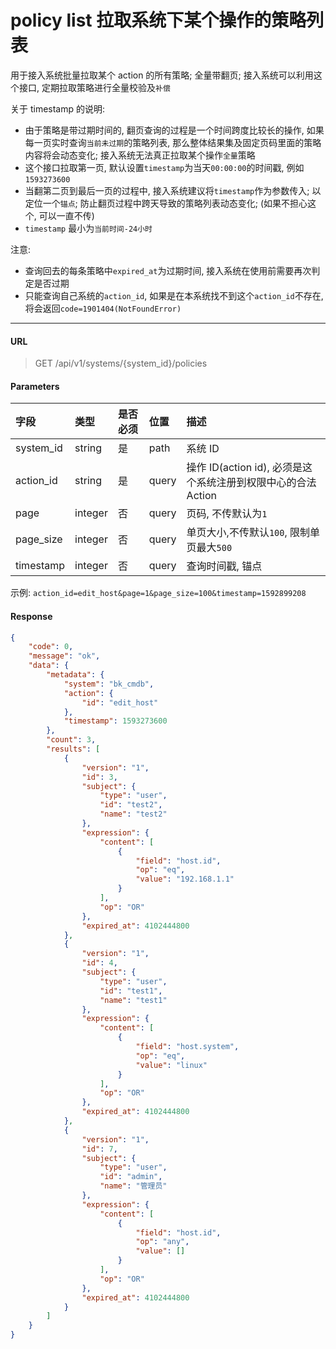 # policy list 拉取系统下某个操作的策略列表


用于接入系统批量拉取某个 action 的所有策略; 全量带翻页; 
接入系统可以利用这个接口, 定期拉取策略进行全量校验及`补偿`


关于 timestamp 的说明:
- 由于策略是带过期时间的, 翻页查询的过程是一个时间跨度比较长的操作, 如果每一页实时查询`当前未过期`的策略列表, 那么整体结果集及固定页码里面的策略内容将会动态变化; 接入系统无法真正拉取某个操作`全量`策略
- 这个接口拉取第一页, 默认设置`timestamp`为当天`00:00:00`的时间戳, 例如`1593273600`
- 当翻第二页到最后一页的过程中, 接入系统建议将`timestamp`作为参数传入; 以定位一个`锚点`; 防止翻页过程中跨天导致的策略列表动态变化; (如果不担心这个, 可以一直不传)
- `timestamp` 最小为`当前时间-24小时`

注意:
- 查询回去的每条策略中`expired_at`为过期时间, 接入系统在使用前需要再次判定是否过期
- 只能查询自己系统的`action_id`, 如果是在本系统找不到这个`action_id`不存在, 将会返回`code=1901404(NotFoundError)` 

-----

#### URL

> GET  /api/v1/systems/{system_id}/policies

#### Parameters

| 字段 | 类型 | 是否必须 | 位置 | 描述 |
| :--- | :--- | :--- |:---|:--- |
| system_id | string | 是 | path | 系统 ID |
| action_id | string | 是 | query | 操作 ID(action id), 必须是这个系统注册到权限中心的合法 Action |
| page | integer |  否| query |页码, 不传默认为`1` |
| page_size | integer |  否| query |单页大小,不传默认`100`, 限制单页最大`500`|
| timestamp | integer |  否| query |查询时间戳, 锚点 |

示例: `action_id=edit_host&page=1&page_size=100&timestamp=1592899208`

#### Response

```json
{
    "code": 0,
    "message": "ok",
    "data": {
        "metadata": {
            "system": "bk_cmdb",
            "action": {
                "id": "edit_host"
            },
            "timestamp": 1593273600
        },
        "count": 3,
        "results": [
            {
                "version": "1",
                "id": 3,
                "subject": {
                    "type": "user",
                    "id": "test2",
                    "name": "test2"
                },
                "expression": {
                    "content": [
                        {
                            "field": "host.id",
                            "op": "eq",
                            "value": "192.168.1.1"
                        }
                    ],
                    "op": "OR"
                },
                "expired_at": 4102444800
            },
            {
                "version": "1",
                "id": 4,
                "subject": {
                    "type": "user",
                    "id": "test1",
                    "name": "test1"
                },
                "expression": {
                    "content": [
                        {
                            "field": "host.system",
                            "op": "eq",
                            "value": "linux"
                        }
                    ],
                    "op": "OR"
                },
                "expired_at": 4102444800
            },
            {
                "version": "1",
                "id": 7,
                "subject": {
                    "type": "user",
                    "id": "admin",
                    "name": "管理员"
                },
                "expression": {
                    "content": [
                        {
                            "field": "host.id",
                            "op": "any",
                            "value": []
                        }
                    ],
                    "op": "OR"
                },
                "expired_at": 4102444800
            }
        ]
    }
}
```